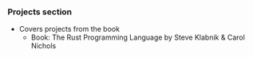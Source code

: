 ### Projects section

* Covers projects from the book 
    * Book: The Rust Programming Language by Steve Klabnik & Carol Nichols
    
